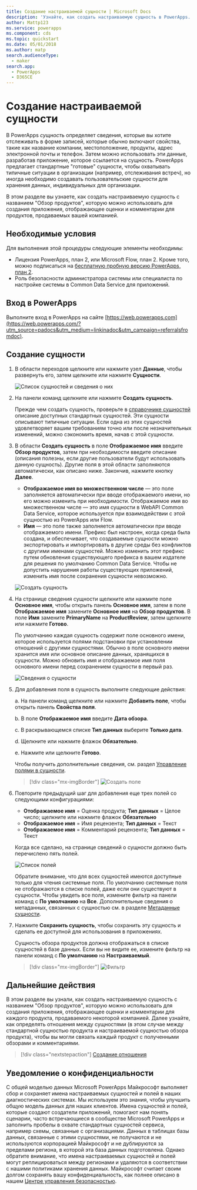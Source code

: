 ```yaml
---
title: Создание настраиваемой сущности | Microsoft Docs
description: 'Узнайте, как создать настраиваемую сущность в PowerApps.'
author: Mattp123
ms.service: powerapps
ms.component: cds
ms.topic: quickstart
ms.date: 05/01/2018
ms.author: matp
search.audienceType:
  - maker
search.app:
  - PowerApps
  - D365CE
---
```


# <a name="create-a-custom-entity"></a>Создание настраиваемой сущности
В PowerApps *сущность* определяет сведения, которые вы хотите отслеживать в форме записей, которые обычно включают свойства, такие как название компании, местоположение, продукты, адрес электронной почты и телефон. Затем можно использовать эти данные, разработав приложение, которое ссылается на сущность. PowerApps предлагает стандартные "готовые" сущности, чтобы охватывать типичные ситуации в организации (например, отслеживания встреч), но иногда необходимо создавать пользовательские сущности для хранения данных, индивидуальных для организации.

В этом разделе вы узнаете, как создать настраиваемую сущность с названием "Обзор продуктов", которую можно использовать для создания приложения, отображающее оценки и комментарии для продуктов, продаваемых вашей компанией.

## <a name="prerequisites"></a>Необходимые условия
Для выполнения этой процедуры следующие элементы необходимы:
* Лицензия PowerApps, план 2, или Microsoft Flow, план 2. Кроме того, можно подписаться на [бесплатную пробную версию PowerApps, план 2](https://web.powerapps.com/signup?redirect=marketing&email=).
* Роль безопасности администратора системы или специалиста по настройке системы в Common Data Service для приложений.

## <a name="sign-in-to-powerapps"></a>Вход в PowerApps
Выполните вход в PowerApps на сайте [https://web.powerapps.com](https://web.powerapps.com/?utm_source=padocs&utm_medium=linkinadoc&utm_campaign=referralsfromdoc).

## <a name="create-an-entity"></a>Создание сущности
1. В области переходов щелкните или нажмите узел **Данные**, чтобы развернуть его, затем щелкните или нажмите **Сущности**.

    ![Список сущностей и сведения о них](./media/data-platform-cds-create-entity/entitylist.png "Список сущностей")

2. На панели команд щелкните или нажмите **Создать сущность**.

    Прежде чем создать сущность, проверьте в [справочнике сущностей](../../developer/common-data-service/reference/about-entity-reference.md) описание доступных стандартных сущностей. Эти сущности описывают типичные ситуации. Если одна из этих сущностей удовлетворяет вашим требованиям точно или после незначительных изменений, можно сэкономить время, начав с этой сущности. 

3. В области **Создать сущность** в поле **Отображаемое имя** введите **Обзор продуктов**, затем при необходимости введите описание (описания полезны, если другие пользователи будут использовать данную сущность). Другие поля в этой области заполняются автоматически, как описано ниже. Закончив, нажмите кнопку **Далее**.

    * **Отображаемое имя во множественном числе** — это поле заполняется автоматически при вводе отображаемого имени, но его можно изменить при необходимости. Отображаемое имя во множественном числе — это имя сущности в WebAPI Common Data Service, которое используется при взаимодействии с этой сущностью из PowerApps или Flow.
    * **Имя** — это поле также заполняется автоматически при вводе отображаемого имени. Префикс был настроен, когда среда была создана, и обеспечивает, что создаваемые сущности можно экспортировать и импортировать в другие среды без конфликтов с другими именами сущностей. Можно изменить этот префикс путем обновления существующего префикса в вашем издателе для решения по умолчанию Common Data Service. Чтобы не допустить нарушения работы существующих приложений, изменить имя после сохранения сущности невозможно.
     
    ![Создать сущность](./media/data-platform-cds-create-entity/newentitypanel.png "Область создания сущности")

4. На странице сведения сущности щелкните или нажмите поле **Основное имя**, чтобы открыть панель **Основное имя**, затем в поле **Отображаемое имя** замените **Основное имя** на **Обзор продуктов**. В поле **Имя** замените **PrimaryName** на **ProductReview**, затем щелкните или нажмите **Готово**.
 
    По умолчанию каждая сущность содержит поле основного имени, которое используется полями подстановки при установлении отношений с другими сущностями. Обычно в поле основного имени хранится имя или основное описание данных, хранящихся в сущности. Можно обновить имя и отображаемое имя поля основного имени перед сохранением сущности в первый раз.

    ![Сведения о сущности](./media/data-platform-cds-create-entity/newentitydetails.png "Сведения о новой сущности")

5. Для добавления поля в сущность выполните следующие действия:
 
    a. На панели команд щелкните или нажмите **Добавить поле**, чтобы открыть панель **Свойства поля**.

    b. В поле **Отображаемое имя** введите **Дата обзора**.

    c. В раскрывающемся списке **Тип данных** выберите **Только дата**.

    d. Щелкните или нажмите флажок **Обязательно**.
    
    e. Нажмите или щелкните **Готово**.
     
    Чтобы получить дополнительные сведения, см. раздел [Управление полями в сущности](data-platform-manage-fields.md).

    > [!div class="mx-imgBorder"] 
    > ![Создать поле](./media/data-platform-cds-create-entity/newfieldpanel-2.png "Панель создания поля")

6. Повторите предыдущий шаг для добавления еще трех полей со следующими конфигурациями:
    * **Отображаемое имя** = Оценка продукта; **Тип данных** = Целое число; щелкните или нажмите флажок **Обязательно**
    * **Отображаемое имя** = Имя рецензента; **Тип данных** = Текст
    * **Отображаемое имя** = Комментарий рецензента; **Тип данных** = Текст

    Когда все сделано, на странице сведений о сущности должно быть перечислено пять полей.

    ![Список полей](./media/data-platform-cds-create-entity/addedfields.png "Список полей")

    Обратите внимание, что для всех сущностей имеются доступные только для чтения системные поля. По умолчанию системные поля не отображаются в списке полей, даже если они существуют в сущности. Чтобы увидеть все поля, измените фильтр на панели команд с **По умолчанию** на **Все**. Дополнительные сведения о метаданных, связанных с сущностью см. в разделе [Метаданные сущности](../../developer/common-data-service/entity-metadata.md).

7. Нажмите **Сохранить сущность**, чтобы сохранить эту сущность и сделать ее доступной для использования в приложениях.

    Сущность обзора продуктов должна отображаться в списке сущностей в базе данных. Если вы не видите ее, измените фильтр на панели команд с **По умолчанию** на **Настраиваемый**.

    > [!div class="mx-imgBorder"] 
    > ![Фильтр](./media/data-platform-cds-create-entity/filter.png "Выбор фильтра")

## <a name="next-steps"></a>Дальнейшие действия
В этом разделе вы узнали, как создать настраиваемую сущность с названием "Обзор продуктов", которую можно использовать для создания приложения, отображающее оценки и комментарии для каждого продукта, продаваемого некоторой компанией. Далее узнайте, как определять отношения между сущностями (в этом случае между стандартной сущностью продукта и настраиваемой сущностью обзора продукта), чтобы вы могли связать каждый продукт с полученными обзорами и комментариями.

> [!div class="nextstepaction"]
> [Создание отношения](data-platform-entity-lookup.md)

## <a name="privacy-notice"></a>Уведомление о конфиденциальности
С общей моделью данных Microsoft PowerApps Майкрософт выполняет сбор и сохраняет имена настраиваемых сущностей и полей в наших диагностических системах. Мы используем это знания, чтобы улучшить общую модель данных для наших клиентов. Имена сущностей и полей, которые создают создатели приложений, помогают нам понять сценарии, часто встречающиеся в сообществе Microsoft PowerApps и заполнить пробелы в охвате стандартных сущностей сервиса, например схемы, связанные с организациями. Данных в таблицах базы данных, связанные с этими сущностями, не получаются и не используются корпорацией Майкрософт и не дублируются за пределами региона, в которой эта база данных подготовлена. Однако обратите внимание, что имена настраиваемых сущностей и полей могут реплицироваться между регионами и удаляются в соответствии с нашими политиками хранения данных. Майкрософт считает своим долгом сохранять вашу конфиденциальность, как полнее описано в нашем [Центре управления безопасностью](https://www.microsoft.com/trustcenter/Privacy/default.aspx).
